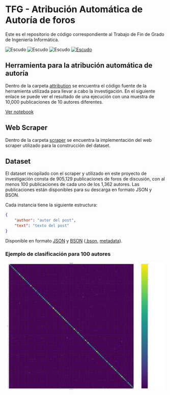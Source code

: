
# TFG - Atribución Automática de Autoría de foros

Este es el repositorio de código correspondiente al Trabajo de Fin de Grado de Ingeniería Informática.


![Escudo](https://img.shields.io/badge/status-in%20Development-red) ![Escudo](https://img.shields.io/github/languages/count/tikissmikiss/TFG-atribucion-automatica-de-autoria-de-foros) ![Escudo](https://img.shields.io/github/languages/top/tikissmikiss/TFG-atribucion-automatica-de-autoria-de-foros) <a href="https://creativecommons.org/licenses/by-nc-sa/4.0/">![Escudo](https://img.shields.io/badge/license-in%20CC%20BY--NC--SA%204.0-yellow)</a>


## Herramienta para la atribución automática de autoría

Dentro de la carpeta [attribution](./attribution) se encuentra el código fuente de la herramienta utilizada para llevar a cabo la investigación. En el siguiente enlace se puede ver el resultado de una ejecución con una muestra de 10,000 publicaciones de 10 autores diferentes.

[Ver notebook](./Atribucion%20Autoria%20Foros.ipynb)

## Web Scraper

Dentro de la carpeta [scraper](./scraper) se encuentra la implementación del web scraper utilizado para la construcción del dataset.

## Dataset

El dataset recopilado con el scraper y utilizado en este proyecto de investigación consta de 905,129 publicaciones de foros de discusión, con al menos 100 publicaciones de cada uno de los 1,362 autores. Las publicaciones están disponibles para su descarga en formato JSON y BSON.

Cada instancia tiene la siguiente estructura:

```json
{
    "author": "autor del post",
    "text": "texto del post"
}
```

Disponible en formato [JSON](https://mega.nz/file/SY5HkDIa#q8njIJ-5ptDLFbDLJ0YRwvVLZ3p5LigvGGxe2CD4ook) y [BSON](https://mega.nz/folder/mJxlXLjS#lcTOFd35EK5rnnYFIPxiXg) ([.bson](https://mega.nz/file/GdpHQQgA#jcI0JpkRntCF4RQAfEuk_XG_IeNUGQ4P_xp-7ZlTTrk), [metadata](https://mega.nz/file/7EY2DQiZ#8E3Q584E1tm-loaY5rrr_XWDeM5P0DhzEjTTLwyZYG8)).

### Ejemplo de clasificación para 100 autores

![ejemplo matriz](./attribution/samples/230717212935_absolut_confusion_matrix.svg)

